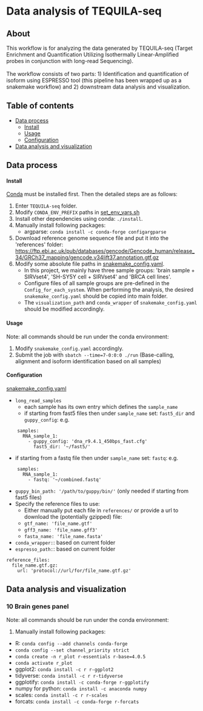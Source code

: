 # Data analysis of TEQUILA-seq

## About

This workflow is for analyzing the data generated by TEQUILA-seq (Target Enrichment and Quantification Utilizing Isothermally Linear-Amplified probes in conjunction with long-read Sequencing). <br/><br/>
The workflow consists of two parts: 1) Identification and quantification of isoform using ESPRESSO tool (this pipeline has been wrapped up as a snakemake workflow) and 2) downstream data analysis and visualization. 


## Table of contents

* [Data process](#data-process)
  + [Install](#install)
  + [Usage](#usage)
  + [Configuration](#configuration)
* [Data analysis and visualization](#data-analysis-and-visualization)


## Data process

#### Install

[Conda](https://docs.conda.io/projects/conda/en/latest/user-guide/install/linux.html) must be installed first. Then the detailed steps are as follows:

1. Enter `TEQUILA-seq` folder.
2. Modify `CONDA_ENV_PREFIX` paths in [set_env_vars.sh](set_env_vars.sh)
3. Install other dependencies using conda: `./install`.
4. Manually install following packages:
    + argparse: `conda install -c conda-forge configargparse`
5. Download reference genome sequence file and put it into the 'references' folder:         https://ftp.ebi.ac.uk/pub/databases/gencode/Gencode_human/release_34/GRCh37_mapping/gencode.v34lift37.annotation.gtf.gz
6. Modify some absolute file paths in [snakemake_config.yaml](snakemake_config.yaml).
    + In this project, we mainly have three sample groups: 'brain sample + SIRVset4', 'SH-SY5Y cell + SIRVset4' and 'BRCA cell lines'.
    + Configure files of all sample groups are pre-defined in the `Config_for_each_system`. When performing the analysis, the desired `snakemake_config.yaml` should be copied into main folder.
    + The `visualization_path` and `conda_wrapper` of `snakemake_config.yaml` should be modified accordingly.

#### Usage

Note: all commands should be run under the conda environment: 
1. Modify `snakemake_config.yaml` accordingly.
2. Submit the job with `sbatch --time=7-0:0:0 ./run` (Base-calling, alignment and isoform identification based on all samples)


#### Configuration

[snakemake_config.yaml](snakemake_config.yaml)
* `long_read_samples`
  + each sample has its own entry which defines the `sample_name`
  + if starting from fast5 files then under `sample_name` set: `fast5_dir` and `guppy_config`: e.g.
```
    samples:
      RNA_sample_1:
        - guppy_config: 'dna_r9.4.1_450bps_fast.cfg'
          fast5_dir: '~/fast5/'
```
  + if starting from a fastq file then under `sample_name` set: `fastq`: e.g.
```
    samples:
      RNA_sample_1:
        - fastq: '~/combined.fastq'
```
* `guppy_bin_path: '/path/to/guppy/bin/'` (only needed if starting from fast5 files)
* Specify the reference files to use:
  + Either manually put each file in `references/` or provide a url to download the (potentially gzipped) file:
  + `gtf_name: 'file_name.gtf'`
  + `gff3_name: 'file_name.gff3'`
  + `fasta_name: 'file_name.fasta'`
* `conda_wrapper:`: based on current folder
* `espresso_path:`: based on current folder
```
reference_files:
  file_name.gtf.gz:
    url: 'protocol://url/for/file_name.gtf.gz'
```


## Data analysis and visualization

### 10 Brain genes panel
Note: all commands should be run under the conda environment: 
1. Manually install following packages:
  + R: `conda config --add channels conda-forge`
  + `conda config --set channel_priority strict`
  + `conda create -n r_plot r-essentials r-base=4.0.5`
  + `conda activate r_plot`
  + ggplot2: `conda install -c r r-ggplot2`
  + tidyverse: `conda install -c r r-tidyverse`
  + ggplotify: `conda install -c conda-forge r-ggplotify`
  + numpy for python: `conda install -c anaconda numpy`
  + scales: `conda install -c r r-scales`
  + forcats: `conda install -c conda-forge r-forcats`

